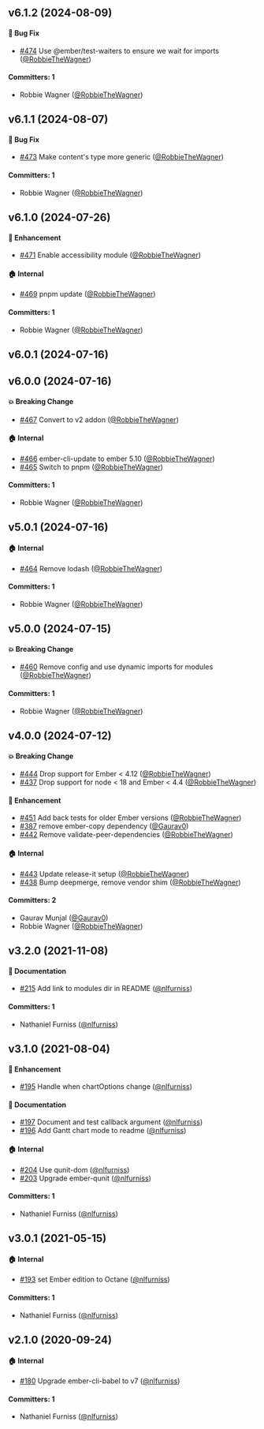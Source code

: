 



## v6.1.2 (2024-08-09)

#### :bug: Bug Fix
* [#474](https://github.com/ahmadsoe/ember-highcharts/pull/474) Use @ember/test-waiters to ensure we wait for imports ([@RobbieTheWagner](https://github.com/RobbieTheWagner))

#### Committers: 1
- Robbie Wagner ([@RobbieTheWagner](https://github.com/RobbieTheWagner))

## v6.1.1 (2024-08-07)

#### :bug: Bug Fix
* [#473](https://github.com/ahmadsoe/ember-highcharts/pull/473) Make content's type more generic ([@RobbieTheWagner](https://github.com/RobbieTheWagner))

#### Committers: 1
- Robbie Wagner ([@RobbieTheWagner](https://github.com/RobbieTheWagner))

## v6.1.0 (2024-07-26)

#### :rocket: Enhancement
* [#471](https://github.com/ahmadsoe/ember-highcharts/pull/471) Enable accessibility module ([@RobbieTheWagner](https://github.com/RobbieTheWagner))

#### :house: Internal
* [#469](https://github.com/ahmadsoe/ember-highcharts/pull/469) pnpm update ([@RobbieTheWagner](https://github.com/RobbieTheWagner))

#### Committers: 1
- Robbie Wagner ([@RobbieTheWagner](https://github.com/RobbieTheWagner))

## v6.0.1 (2024-07-16)

## v6.0.0 (2024-07-16)

#### :boom: Breaking Change
* [#467](https://github.com/ahmadsoe/ember-highcharts/pull/467) Convert to v2 addon ([@RobbieTheWagner](https://github.com/RobbieTheWagner))

#### :house: Internal
* [#466](https://github.com/ahmadsoe/ember-highcharts/pull/466) ember-cli-update to ember 5.10 ([@RobbieTheWagner](https://github.com/RobbieTheWagner))
* [#465](https://github.com/ahmadsoe/ember-highcharts/pull/465) Switch to pnpm ([@RobbieTheWagner](https://github.com/RobbieTheWagner))

#### Committers: 1
- Robbie Wagner ([@RobbieTheWagner](https://github.com/RobbieTheWagner))


## v5.0.1 (2024-07-16)

#### :house: Internal
* [#464](https://github.com/ahmadsoe/ember-highcharts/pull/464) Remove lodash ([@RobbieTheWagner](https://github.com/RobbieTheWagner))

#### Committers: 1
- Robbie Wagner ([@RobbieTheWagner](https://github.com/RobbieTheWagner))


## v5.0.0 (2024-07-15)

#### :boom: Breaking Change
* [#460](https://github.com/ahmadsoe/ember-highcharts/pull/460) Remove config and use dynamic imports for modules ([@RobbieTheWagner](https://github.com/RobbieTheWagner))

#### Committers: 1
- Robbie Wagner ([@RobbieTheWagner](https://github.com/RobbieTheWagner))


## v4.0.0 (2024-07-12)

#### :boom: Breaking Change
* [#444](https://github.com/ahmadsoe/ember-highcharts/pull/444) Drop support for Ember < 4.12 ([@RobbieTheWagner](https://github.com/RobbieTheWagner))
* [#437](https://github.com/ahmadsoe/ember-highcharts/pull/437) Drop support for node < 18 and Ember < 4.4 ([@RobbieTheWagner](https://github.com/RobbieTheWagner))

#### :rocket: Enhancement
* [#451](https://github.com/ahmadsoe/ember-highcharts/pull/451) Add back tests for older Ember versions ([@RobbieTheWagner](https://github.com/RobbieTheWagner))
* [#387](https://github.com/ahmadsoe/ember-highcharts/pull/387) remove ember-copy dependency ([@Gaurav0](https://github.com/Gaurav0))
* [#442](https://github.com/ahmadsoe/ember-highcharts/pull/442) Remove validate-peer-dependencies ([@RobbieTheWagner](https://github.com/RobbieTheWagner))

#### :house: Internal
* [#443](https://github.com/ahmadsoe/ember-highcharts/pull/443) Update release-it setup ([@RobbieTheWagner](https://github.com/RobbieTheWagner))
* [#438](https://github.com/ahmadsoe/ember-highcharts/pull/438) Bump deepmerge, remove vendor shim ([@RobbieTheWagner](https://github.com/RobbieTheWagner))

#### Committers: 2
- Gaurav Munjal ([@Gaurav0](https://github.com/Gaurav0))
- Robbie Wagner ([@RobbieTheWagner](https://github.com/RobbieTheWagner))


## v3.2.0 (2021-11-08)

#### :memo: Documentation
* [#215](https://github.com/ahmadsoe/ember-highcharts/pull/215) Add link to modules dir in README ([@nlfurniss](https://github.com/nlfurniss))

#### Committers: 1
- Nathaniel Furniss ([@nlfurniss](https://github.com/nlfurniss))


## v3.1.0 (2021-08-04)

#### :rocket: Enhancement
* [#195](https://github.com/ahmadsoe/ember-highcharts/pull/195) Handle when chartOptions change ([@nlfurniss](https://github.com/nlfurniss))

#### :memo: Documentation
* [#197](https://github.com/ahmadsoe/ember-highcharts/pull/197) Document and test callback argument ([@nlfurniss](https://github.com/nlfurniss))
* [#196](https://github.com/ahmadsoe/ember-highcharts/pull/196) Add Gantt chart mode to readme ([@nlfurniss](https://github.com/nlfurniss))

#### :house: Internal
* [#204](https://github.com/ahmadsoe/ember-highcharts/pull/204) Use qunit-dom ([@nlfurniss](https://github.com/nlfurniss))
* [#203](https://github.com/ahmadsoe/ember-highcharts/pull/203) Upgrade ember-qunit ([@nlfurniss](https://github.com/nlfurniss))

#### Committers: 1
- Nathaniel Furniss ([@nlfurniss](https://github.com/nlfurniss))


## v3.0.1 (2021-05-15)

#### :house: Internal
* [#193](https://github.com/ahmadsoe/ember-highcharts/pull/193) set Ember edition to Octane ([@nlfurniss](https://github.com/nlfurniss))

#### Committers: 1
- Nathaniel Furniss ([@nlfurniss](https://github.com/nlfurniss))


## v2.1.0 (2020-09-24)

#### :house: Internal
* [#180](https://github.com/ahmadsoe/ember-highcharts/pull/180) Upgrade ember-cli-babel to v7 ([@nlfurniss](https://github.com/nlfurniss))

#### Committers: 1
- Nathaniel Furniss ([@nlfurniss](https://github.com/nlfurniss))

